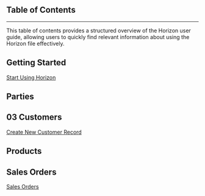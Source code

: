 ## Table of Contents
_____
This table of contents provides a structured overview of the Horizon user guide, allowing users to quickly find relevant information about using the Horizon file effectively.


## Getting Started

[Start Using Horizon](https://github.com/Fx-Professional-Services/HorizonDocs/blob/sales_order/Horizon%20User%20Guide/01%20Start%20Using%20Horizon/Start%20Using%20Horizon.md)

## Parties

## 03 Customers

[Create New Customer Record](https://github.com/Fx-Professional-Services/HorizonDocs/blob/sales_order/Horizon%20User%20Guide/03%20Customers/Create%20a%20New%20Customer%20Record.md)

## Products

## Sales Orders

[Sales Orders](https://github.com/Fx-Professional-Services/HorizonDocs/blob/sales_order/Horizon%20User%20Guide/05%20Sales%20Order/Sales%20Order.md)
